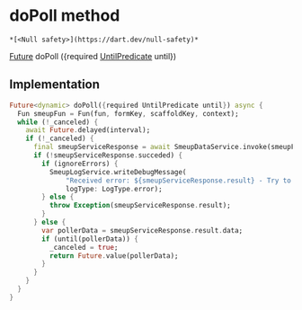 


# doPoll method




    *[<Null safety>](https://dart.dev/null-safety)*




[Future](https://api.flutter.dev/flutter/dart-async/Future-class.html) doPoll
({required [UntilPredicate](../../smeup_services_smeup_data_service_poller/UntilPredicate.md) until})








## Implementation

```dart
Future<dynamic> doPoll({required UntilPredicate until}) async {
  Fun smeupFun = Fun(fun, formKey, scaffoldKey, context);
  while (!_canceled) {
    await Future.delayed(interval);
    if (!_canceled) {
      final smeupServiceResponse = await SmeupDataService.invoke(smeupFun);
      if (!smeupServiceResponse.succeded) {
        if (ignoreErrors) {
          SmeupLogService.writeDebugMessage(
              "Received error: ${smeupServiceResponse.result} - Try to retry",
              logType: LogType.error);
        } else {
          throw Exception(smeupServiceResponse.result);
        }
      } else {
        var pollerData = smeupServiceResponse.result.data;
        if (until(pollerData)) {
          _canceled = true;
          return Future.value(pollerData);
        }
      }
    }
  }
}
```







